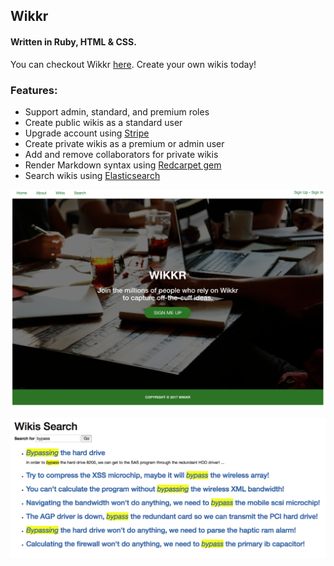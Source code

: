## Wikkr
#### Written in Ruby, HTML & CSS.

You can checkout Wikkr [here](https://warm-brook-93872.herokuapp.com/). Create your own wikis today!

### Features:

* Support admin, standard, and premium roles
* Create public wikis as a standard user
* Upgrade account using [Stripe](https://stripe.com/)
* Create private wikis as a premium or admin user
* Add and remove collaborators for private wikis
* Render Markdown syntax using [Redcarpet gem](https://github.com/vmg/redcarpet)
* Search wikis using [Elasticsearch](https://www.elastic.co/products/elasticsearch)

![Screenshot](app/assets/images/Wikkr.png)

![Screenshot](app/assets/images/Elasticsearch.png)
